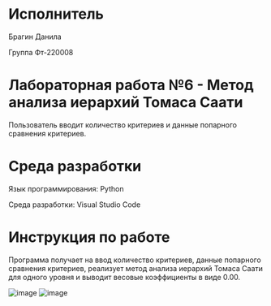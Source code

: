 # Исполнитель
Брагин Данила

Группа Фт-220008

# Лабораторная работа №6 - Метод анализа иерархий Томаса Саати
Пользователь вводит количество критериев и данные попарного сравнения критериев.


# Среда разработки
Язык программирования: Python

Среда разработки: Visual Studio Code

# Инструкция по работе
Программа получает на ввод количество критериев, данные попарного сравнения критериев, реализует метод анализа иерархий Томаса Саати для одного уровня и выводит весовые коэффициенты в виде 0.00.

![image](https://github.com/scoundrel-343/laboratonaya-6/assets/146209505/dc9a0722-82c3-481c-9e9a-a722e39397fc)
![image](https://github.com/scoundrel-343/laboratonaya-6/assets/146209505/2ad13f99-c67a-475d-9daf-ab112476a6c7)


